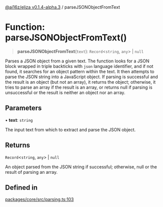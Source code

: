 [@ai16z/eliza v0.1.4-alpha.3](../index.md) / parseJSONObjectFromText

# Function: parseJSONObjectFromText()

> **parseJSONObjectFromText**(`text`): `Record`\<`string`, `any`\> \| `null`

Parses a JSON object from a given text. The function looks for a JSON block wrapped in triple backticks
with `json` language identifier, and if not found, it searches for an object pattern within the text.
It then attempts to parse the JSON string into a JavaScript object. If parsing is successful and the result
is an object (but not an array), it returns the object; otherwise, it tries to parse an array if the result
is an array, or returns null if parsing is unsuccessful or the result is neither an object nor an array.

## Parameters

• **text**: `string`

The input text from which to extract and parse the JSON object.

## Returns

`Record`\<`string`, `any`\> \| `null`

An object parsed from the JSON string if successful; otherwise, null or the result of parsing an array.

## Defined in

[packages/core/src/parsing.ts:103](https://github.com/ceasar28/modeMind/blob/main/modeMIND_Agent/packages/core/src/parsing.ts#L103)
